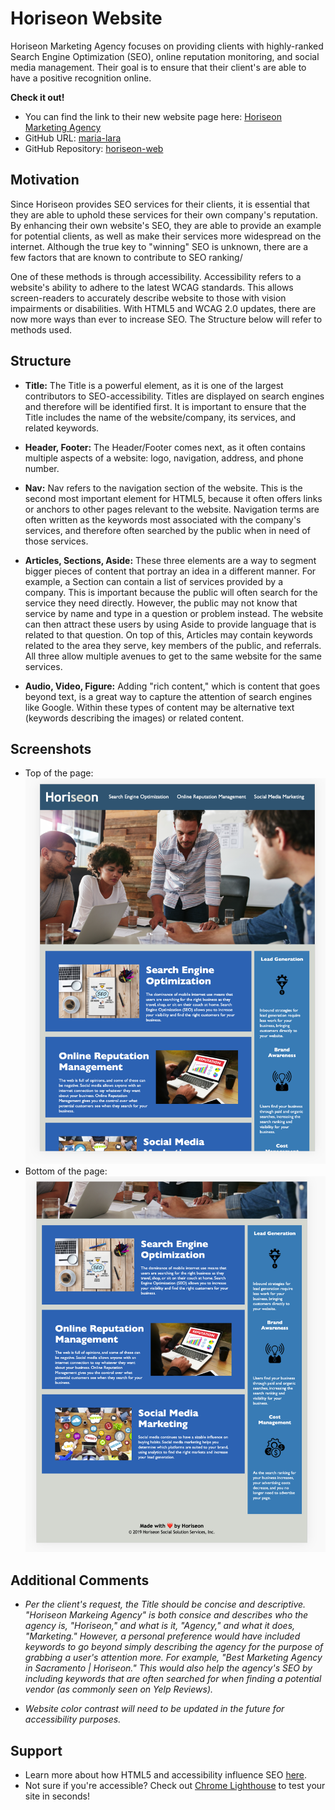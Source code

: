 # Horiseon Website 
Horiseon Marketing Agency focuses on providing clients with highly-ranked Search Engine Optimization (SEO), online reputation monitoring, and social media management. Their goal is to ensure that their client's are able to have a positive recognition online. 

**Check it out!**
* You can find the link to their new website page here: [Horiseon Marketing Agency](https://maria-lara.github.io/horiseon-web/)
* GitHub URL: [maria-lara](https://maria-lara.github.io)
* GitHub Repository: [horiseon-web](https://github.com/maria-lara/horiseon-web)

## Motivation
Since Horiseon provides SEO services for their clients, it is essential that they are able to uphold these services for their own company's reputation. By enhancing their own website's SEO, they are able to provide an example for potential clients, as well as make their services more widespread on the internet. Although the true key to "winning" SEO is unknown, there are a few factors that are known to contribute to SEO ranking/

One of these methods is through accessibility. Accessibility refers to a website's ability to adhere to the latest WCAG standards. This allows screen-readers to accurately describe website to those with vision impairments or disabilities. With HTML5 and WCAG 2.0 updates, there are now more ways than ever to increase SEO. The Structure below will refer to methods used.

## Structure
* **Title:** The Title is a powerful element, as it is one of the largest contributors to SEO-accessibility. Titles are displayed on search engines and therefore will be identified first. It is important to ensure that the Title includes the name of the website/company, its services, and related keywords. 

* **Header, Footer:** The Header/Footer comes next, as it often contains multiple aspects of a website: logo, navigation, address, and phone number.

* **Nav:** Nav refers to the navigation section of the website. This is the second most important element for HTML5, because it often offers links or anchors to other pages relevant to the website. Navigation terms are often written as the keywords most associated with the company's services, and therefore often searched by the public when in need of those services.

* **Articles, Sections, Aside:** These three elements are a way to segment bigger pieces of content that portray an idea in a different manner. For example, a Section can contain a list of services provided by a company. This is important because the public will often search for the service they need directly. However, the public may not know that service by name and type in a question or problem instead. The website can then attract these users by using Aside to provide language that is related to that question. On top of this, Articles may contain keywords related to the area they serve, key members of the public, and referrals. All three allow multiple avenues to get to the same website for the same services.

* **Audio, Video, Figure:** Adding "rich content," which is content that goes beyond text, is a great way to capture the attention of search engines like Google. Within these types of content may be alternative text (keywords describing the images) or related content. 

## Screenshots
* Top of the page: ![screenshot of top of websitepage including header](https://github.com/maria-lara/horiseon-web/blob/main/images/Screen%20Shot%202020-12-16%20at%2011.54.14%20PM.png)
* Bottom of the page: ![screenshot of bottom of website page and footer](https://github.com/maria-lara/horiseon-web/blob/main/images/Screen%20Shot%202020-12-16%20at%2011.54.21%20PM.png)

## Additional Comments
* *Per the client's request, the Title should be concise and descriptive. "Horiseon Markeing Agency" is both consice and describes who the agency is, "Horiseon," and what is it, "Agency," and what it does, "Marketing." However, a personal preference would have included keywords to go beyond simply describing the agency for the purpose of grabbing a user's attention more. For example, "Best Marketing Agency in Sacramento | Horiseon." This would also help the agency's SEO by including keywords that are often searched for when finding a potential vendor (as commonly seen on Yelp Reviews).*

* *Website color contrast will need to be updated in the future for accessibility purposes.*

## Support
* Learn more about how HTML5 and accessibility influence SEO [here](https://www.myriamjessier.com/blog/html5-accessibility-seo/).
* Not sure if you're accessible? Check out [Chrome Lighthouse](https://chrome.google.com/webstore/detail/lighthouse/blipmdconlkpinefehnmjammfjpmpbjk?hl=en) to test your site in seconds!

